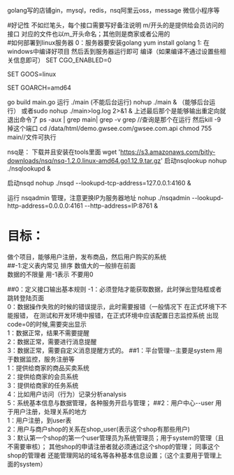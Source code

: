 golang写的店铺gin，mysql，redis，nsq阿里云oss，message
微信小程序等

#好记性 不如烂笔头，每个接口需要写好备注说明
m/开头的是提供给会员访问的接口 对应的文件也以m_开头命名；其他则是商家或者公用的<br/>
#如何部署到linux服务器
0：服务器要安装golang  yum install golang
1: 在windows中编译好项目 然后丢到服务器运行即可
编译（如果编译不通过设置些相关信息即可）
SET CGO_ENABLED=0

SET GOOS=linux

SET GOARCH=amd64

go build main.go
运行
./main (不能后台运行)
nohup ./main & （能够后台运行）
或者sudo nohup ./main>log.log 2>&1  &
上述最后那个是能够输出重定向就退出命令了
ps -aux | grep main| grep -v grep  //查询是那个在运行 
然后kill -9 掉这个端口
cd /data/html/demo.gwsee.com/gwsee.com.api
chmod 755 main//文件可执行

nsq是：
下载并且安装在tools里面
wget 'https://s3.amazonaws.com/bitly-downloads/nsq/nsq-1.2.0.linux-amd64.go1.12.9.tar.gz'
启动nsqlookup
nohup ./nsqlookupd &

启动nsqd
nohup ./nsqd --lookupd-tcp-address=127.0.0.1:4160 &

运行 nsqadmin 管理，注意更换IP为服务器地址
nohup ./nsqadmin --lookupd-http-address=0.0.0.0:4161 --http-address=IP:8761 &


# 目标：
做个项目，能够用户注册，发布商品，然后用户购买的系统<br/>
##-1:定义表内常见
排序 数值大的一般排在前面<br/>
数据的不限量 用-1表示 不要用0 <br/>

##0：定义接口输出基本规则
-1：必须登陆才能获取数据，此时弹出登陆框或者跳转登陆页面<br/>
0：数据操作失败的时候的错误提示，此时需要报错（一般情况下 在正式环境下不能报错，
   在测试和开发环境中报错，在正式环境中应该配置日志监控系统 出现 code=0的时候,需要突出显示<br/>
1：数据正常，结果不需要提醒<br/>
2：数据正常，需要进行消息提醒<br/>
3：数据正常，需要自定义消息提醒方式的。
##1：平台管理--主要是system
用于数据监控，服务注册等<br/>
1：提供给商家的商品买卖系统<br/>
2：提供给商家的会员系统<br/>
3：提供给商家的任务系统<br/>
4：比如用户访问（行为）记录分析analysis<br/>
5：系统基本信息与数据管理，各种服务开启与管理；
##2：用户中心--user
用于用户注册，处理关系的地方<br/>
1：用户注册，到user表<br/>
2：用户与商户shop的关系在shop_user(表示这个shop有那些用户)<br/>
3：默认第一个shop的第一个user管理员为系统管理员；用于system的管理（且不需要审核）；
其他shop的申请注册者就必须通过这个shop的管理；
同事这个shop的管理者 还能管理网站的域名等各种基本信息设置；（这个主要用于管理上面的system）<br/>

